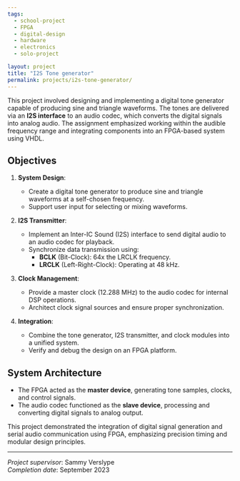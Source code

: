 ```yaml
---
tags:
  - school-project
  - FPGA
  - digital-design
  - hardware
  - electronics
  - solo-project

layout: project
title: "I2S Tone generator"
permalink: projects/i2s-tone-generator/
---
```


This project involved designing and implementing a digital tone generator capable of producing sine and triangle waveforms. The tones are delivered via an **I2S interface** to an audio codec, which converts the digital signals into analog audio. The assignment emphasized working within the audible frequency range and integrating components into an FPGA-based system using VHDL.

## Objectives

1. **System Design**:
   - Create a digital tone generator to produce sine and triangle waveforms at a self-chosen frequency.
   - Support user input for selecting or mixing waveforms.

2. **I2S Transmitter**:
   - Implement an Inter-IC Sound (I2S) interface to send digital audio to an audio codec for playback.
   - Synchronize data transmission using:
     - **BCLK** (Bit-Clock): 64x the LRCLK frequency.
     - **LRCLK** (Left-Right-Clock): Operating at 48 kHz.

3. **Clock Management**:
   - Provide a master clock (12.288 MHz) to the audio codec for internal DSP operations.
   - Architect clock signal sources and ensure proper synchronization.

4. **Integration**:
   - Combine the tone generator, I2S transmitter, and clock modules into a unified system.
   - Verify and debug the design on an FPGA platform.

## System Architecture

- The FPGA acted as the **master device**, generating tone samples, clocks, and control signals.
- The audio codec functioned as the **slave device**, processing and converting digital signals to analog output.

This project demonstrated the integration of digital signal generation and serial audio communication using FPGA, emphasizing precision timing and modular design principles.

---

*Project supervisor*: Sammy Verslype  
*Completion date*: September 2023  
